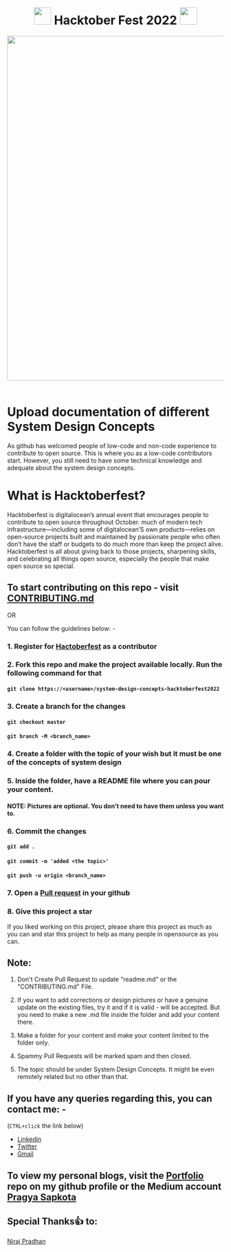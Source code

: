 <h1 align="center">
<img src="https://octodex.github.com/images/original.png" width="40"/>
Hacktober Fest 2022
<img src="https://octodex.github.com/images/original.png" width="40"/>
</h1>

<div align="center">
<img src= "https://external-preview.redd.it/d_6uprRJpBPS9-1ExJsjCWbbrQrHg8V1DxvTmCsSpH0.jpg?width=640&crop=smart&auto=webp&s=c86d4993194a52f9b1e39ccd6a929d532f380bf7" width= "800"/>
</div>
<br>

# Upload documentation of different System Design Concepts

As github has welcomed people of low-code and non-code experience to contribute to open source. This is where you as a low-code contributors start. However, you still need to have some technical knowledge and adequate about the system design concepts.

# What is Hacktoberfest?

Hacktoberfest is digitalocean’s annual event that encourages people to contribute to open source throughout October. much of modern tech infrastructure—including some of digitalocean’S own products—relies on open-source projects built and maintained by passionate people who often don’t have the staff or budgets to do much more than keep the project alive. Hacktoberfest is all about giving back to those projects, sharpening skills, and celebrating all things open source, especially the people that make open source so special.

## To start contributing on this repo - visit [CONTRIBUTING.md](https://github.com/Pragya2056/system-design-concepts-hacktoberfest2022/blob/master/CONTRIBUTING.md)

OR

You can follow the guidelines below: -

### 1. Register for [Hactoberfest](https://hacktoberfest.com/) as a contributor

### 2. Fork this repo and make the project available locally. Run the following command for that

#### `git clone https://<username>/system-design-concepts-hacktoberfest2022`

### 3. Create a branch for the changes

#### `git checkout master`

#### `git branch -M <branch_name>`

### 4. Create a folder with the topic of your wish but it must be one of the concepts of system design

### 5. Inside the folder, have a README file where you can pour your content.

#### NOTE: Pictures are optional. You don't need to have them unless you want to.

### 6. Commit the changes

#### `git add .`

#### `git commit -m 'added <the topic>'`

#### `git push -u origin <branch_name>`

### 7. Open a [Pull request](https://medium.com/@pragyasapkota/how-to-create-a-pull-request-in-github-a-small-guide-to-beginners-in-hacktober-2022-f4f5ff214542) in your github

### 8. Give this project a star

If you liked working on this project, please share this project as much as you can and star this project to help as many people in opensource as you can.

## Note:

1. Don't Create Pull Request to update "readme.md" or the "CONTRIBUTING.md" File.

2. If you want to add corrections or design pictures or have a genuine update on the existing files, try it and if it is valid - will be accepted. But you need to make a new .md file inside the folder and add your content there.

3. Make a folder for your content and make your content limited to the folder only.

4. Spammy Pull Requests will be marked spam and then closed.

5. The topic should be under System Design Concepts. It might be even remotely related but no other than that.

## If you have any queries regarding this, you can contact me: -

(`CTRL+click` the link below)

- [Linkedin](https://www.linkedin.com/in/pragya-sapkota-83a38a191/)
- [Twitter](https://twitter.com/PragyaSapkota15)
- [Gmail](mailto:pragyasapkota2056@gmail.com)

## To view my personal blogs, visit the [Portfolio](https://github.com/Pragya2056/Portfolio) repo on my github profile or the Medium account [Pragya Sapkota](https://medium.com/@pragyasapkota)

<!--

## Our valuable Contributors 👩‍💻👨‍💻

<a href="https://github.com/Pragya2056/system-design-concepts-hacktoberfest2022/graphs/contributors">
  <img src="contributors-img.web.app/image?repo=Pragya2056
/
system-design-concepts-hacktoberfest2022" />
</a>
-->

## Special Thanks:+1: to:

[Niraj Pradhan](https://github.com/nirajpdn)
